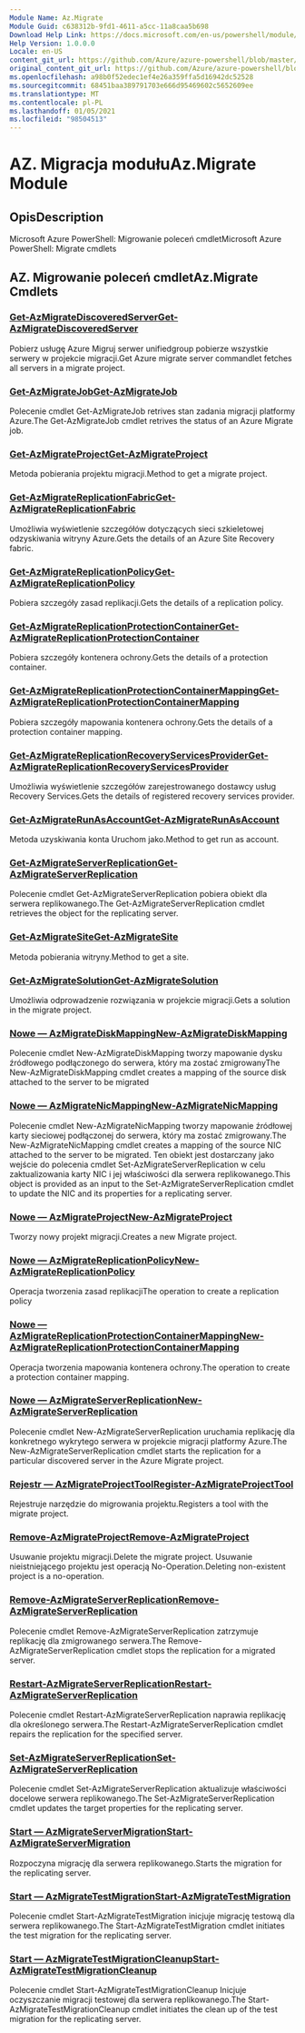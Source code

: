 ```yaml
---
Module Name: Az.Migrate
Module Guid: c638312b-9fd1-4611-a5cc-11a8caa5b698
Download Help Link: https://docs.microsoft.com/en-us/powershell/module/az.migrate
Help Version: 1.0.0.0
Locale: en-US
content_git_url: https://github.com/Azure/azure-powershell/blob/master/src/Migrate/help/Az.Migrate.md
original_content_git_url: https://github.com/Azure/azure-powershell/blob/master/src/Migrate/help/Az.Migrate.md
ms.openlocfilehash: a98b0f52edec1ef4e26a359ffa5d16942dc52528
ms.sourcegitcommit: 68451baa389791703e666d95469602c5652609ee
ms.translationtype: MT
ms.contentlocale: pl-PL
ms.lasthandoff: 01/05/2021
ms.locfileid: "98504513"
---
```

# <span data-ttu-id="5970c-101">AZ. Migracja modułu</span><span class="sxs-lookup"><span data-stu-id="5970c-101">Az.Migrate Module</span></span>
## <span data-ttu-id="5970c-102">Opis</span><span class="sxs-lookup"><span data-stu-id="5970c-102">Description</span></span>
<span data-ttu-id="5970c-103">Microsoft Azure PowerShell: Migrowanie poleceń cmdlet</span><span class="sxs-lookup"><span data-stu-id="5970c-103">Microsoft Azure PowerShell: Migrate cmdlets</span></span>

## <span data-ttu-id="5970c-104">AZ. Migrowanie poleceń cmdlet</span><span class="sxs-lookup"><span data-stu-id="5970c-104">Az.Migrate Cmdlets</span></span>
### [<span data-ttu-id="5970c-105">Get-AzMigrateDiscoveredServer</span><span class="sxs-lookup"><span data-stu-id="5970c-105">Get-AzMigrateDiscoveredServer</span></span>](Get-AzMigrateDiscoveredServer.md)
<span data-ttu-id="5970c-106">Pobierz usługę Azure Migruj serwer unifiedgroup pobierze wszystkie serwery w projekcie migracji.</span><span class="sxs-lookup"><span data-stu-id="5970c-106">Get Azure migrate server commandlet fetches all servers in a migrate project.</span></span>

### [<span data-ttu-id="5970c-107">Get-AzMigrateJob</span><span class="sxs-lookup"><span data-stu-id="5970c-107">Get-AzMigrateJob</span></span>](Get-AzMigrateJob.md)
<span data-ttu-id="5970c-108">Polecenie cmdlet Get-AzMigrateJob retrives stan zadania migracji platformy Azure.</span><span class="sxs-lookup"><span data-stu-id="5970c-108">The Get-AzMigrateJob cmdlet retrives the status of an Azure Migrate job.</span></span>

### [<span data-ttu-id="5970c-109">Get-AzMigrateProject</span><span class="sxs-lookup"><span data-stu-id="5970c-109">Get-AzMigrateProject</span></span>](Get-AzMigrateProject.md)
<span data-ttu-id="5970c-110">Metoda pobierania projektu migracji.</span><span class="sxs-lookup"><span data-stu-id="5970c-110">Method to get a migrate project.</span></span>

### [<span data-ttu-id="5970c-111">Get-AzMigrateReplicationFabric</span><span class="sxs-lookup"><span data-stu-id="5970c-111">Get-AzMigrateReplicationFabric</span></span>](Get-AzMigrateReplicationFabric.md)
<span data-ttu-id="5970c-112">Umożliwia wyświetlenie szczegółów dotyczących sieci szkieletowej odzyskiwania witryny Azure.</span><span class="sxs-lookup"><span data-stu-id="5970c-112">Gets the details of an Azure Site Recovery fabric.</span></span>

### [<span data-ttu-id="5970c-113">Get-AzMigrateReplicationPolicy</span><span class="sxs-lookup"><span data-stu-id="5970c-113">Get-AzMigrateReplicationPolicy</span></span>](Get-AzMigrateReplicationPolicy.md)
<span data-ttu-id="5970c-114">Pobiera szczegóły zasad replikacji.</span><span class="sxs-lookup"><span data-stu-id="5970c-114">Gets the details of a replication policy.</span></span>

### [<span data-ttu-id="5970c-115">Get-AzMigrateReplicationProtectionContainer</span><span class="sxs-lookup"><span data-stu-id="5970c-115">Get-AzMigrateReplicationProtectionContainer</span></span>](Get-AzMigrateReplicationProtectionContainer.md)
<span data-ttu-id="5970c-116">Pobiera szczegóły kontenera ochrony.</span><span class="sxs-lookup"><span data-stu-id="5970c-116">Gets the details of a protection container.</span></span>

### [<span data-ttu-id="5970c-117">Get-AzMigrateReplicationProtectionContainerMapping</span><span class="sxs-lookup"><span data-stu-id="5970c-117">Get-AzMigrateReplicationProtectionContainerMapping</span></span>](Get-AzMigrateReplicationProtectionContainerMapping.md)
<span data-ttu-id="5970c-118">Pobiera szczegóły mapowania kontenera ochrony.</span><span class="sxs-lookup"><span data-stu-id="5970c-118">Gets the details of a protection container mapping.</span></span>

### [<span data-ttu-id="5970c-119">Get-AzMigrateReplicationRecoveryServicesProvider</span><span class="sxs-lookup"><span data-stu-id="5970c-119">Get-AzMigrateReplicationRecoveryServicesProvider</span></span>](Get-AzMigrateReplicationRecoveryServicesProvider.md)
<span data-ttu-id="5970c-120">Umożliwia wyświetlenie szczegółów zarejestrowanego dostawcy usług Recovery Services.</span><span class="sxs-lookup"><span data-stu-id="5970c-120">Gets the details of registered recovery services provider.</span></span>

### [<span data-ttu-id="5970c-121">Get-AzMigrateRunAsAccount</span><span class="sxs-lookup"><span data-stu-id="5970c-121">Get-AzMigrateRunAsAccount</span></span>](Get-AzMigrateRunAsAccount.md)
<span data-ttu-id="5970c-122">Metoda uzyskiwania konta Uruchom jako.</span><span class="sxs-lookup"><span data-stu-id="5970c-122">Method to get run as account.</span></span>

### [<span data-ttu-id="5970c-123">Get-AzMigrateServerReplication</span><span class="sxs-lookup"><span data-stu-id="5970c-123">Get-AzMigrateServerReplication</span></span>](Get-AzMigrateServerReplication.md)
<span data-ttu-id="5970c-124">Polecenie cmdlet Get-AzMigrateServerReplication pobiera obiekt dla serwera replikowanego.</span><span class="sxs-lookup"><span data-stu-id="5970c-124">The Get-AzMigrateServerReplication cmdlet retrieves the object for the replicating server.</span></span>

### [<span data-ttu-id="5970c-125">Get-AzMigrateSite</span><span class="sxs-lookup"><span data-stu-id="5970c-125">Get-AzMigrateSite</span></span>](Get-AzMigrateSite.md)
<span data-ttu-id="5970c-126">Metoda pobierania witryny.</span><span class="sxs-lookup"><span data-stu-id="5970c-126">Method to get a site.</span></span>

### [<span data-ttu-id="5970c-127">Get-AzMigrateSolution</span><span class="sxs-lookup"><span data-stu-id="5970c-127">Get-AzMigrateSolution</span></span>](Get-AzMigrateSolution.md)
<span data-ttu-id="5970c-128">Umożliwia odprowadzenie rozwiązania w projekcie migracji.</span><span class="sxs-lookup"><span data-stu-id="5970c-128">Gets a solution in the migrate project.</span></span>

### [<span data-ttu-id="5970c-129">Nowe — AzMigrateDiskMapping</span><span class="sxs-lookup"><span data-stu-id="5970c-129">New-AzMigrateDiskMapping</span></span>](New-AzMigrateDiskMapping.md)
<span data-ttu-id="5970c-130">Polecenie cmdlet New-AzMigrateDiskMapping tworzy mapowanie dysku źródłowego podłączonego do serwera, który ma zostać zmigrowany</span><span class="sxs-lookup"><span data-stu-id="5970c-130">The New-AzMigrateDiskMapping cmdlet creates a mapping of the source disk attached to the server to be migrated</span></span>

### [<span data-ttu-id="5970c-131">Nowe — AzMigrateNicMapping</span><span class="sxs-lookup"><span data-stu-id="5970c-131">New-AzMigrateNicMapping</span></span>](New-AzMigrateNicMapping.md)
<span data-ttu-id="5970c-132">Polecenie cmdlet New-AzMigrateNicMapping tworzy mapowanie źródłowej karty sieciowej podłączonej do serwera, który ma zostać zmigrowany.</span><span class="sxs-lookup"><span data-stu-id="5970c-132">The New-AzMigrateNicMapping cmdlet creates a mapping of the source NIC attached to the server to be migrated.</span></span>
<span data-ttu-id="5970c-133">Ten obiekt jest dostarczany jako wejście do polecenia cmdlet Set-AzMigrateServerReplication w celu zaktualizowania karty NIC i jej właściwości dla serwera replikowanego.</span><span class="sxs-lookup"><span data-stu-id="5970c-133">This object is provided as an input to the Set-AzMigrateServerReplication cmdlet to update the NIC and its properties for a replicating server.</span></span>

### [<span data-ttu-id="5970c-134">Nowe — AzMigrateProject</span><span class="sxs-lookup"><span data-stu-id="5970c-134">New-AzMigrateProject</span></span>](New-AzMigrateProject.md)
<span data-ttu-id="5970c-135">Tworzy nowy projekt migracji.</span><span class="sxs-lookup"><span data-stu-id="5970c-135">Creates a new Migrate project.</span></span>

### [<span data-ttu-id="5970c-136">Nowe — AzMigrateReplicationPolicy</span><span class="sxs-lookup"><span data-stu-id="5970c-136">New-AzMigrateReplicationPolicy</span></span>](New-AzMigrateReplicationPolicy.md)
<span data-ttu-id="5970c-137">Operacja tworzenia zasad replikacji</span><span class="sxs-lookup"><span data-stu-id="5970c-137">The operation to create a replication policy</span></span>

### [<span data-ttu-id="5970c-138">Nowe — AzMigrateReplicationProtectionContainerMapping</span><span class="sxs-lookup"><span data-stu-id="5970c-138">New-AzMigrateReplicationProtectionContainerMapping</span></span>](New-AzMigrateReplicationProtectionContainerMapping.md)
<span data-ttu-id="5970c-139">Operacja tworzenia mapowania kontenera ochrony.</span><span class="sxs-lookup"><span data-stu-id="5970c-139">The operation to create a protection container mapping.</span></span>

### [<span data-ttu-id="5970c-140">Nowe — AzMigrateServerReplication</span><span class="sxs-lookup"><span data-stu-id="5970c-140">New-AzMigrateServerReplication</span></span>](New-AzMigrateServerReplication.md)
<span data-ttu-id="5970c-141">Polecenie cmdlet New-AzMigrateServerReplication uruchamia replikację dla konkretnego wykrytego serwera w projekcie migracji platformy Azure.</span><span class="sxs-lookup"><span data-stu-id="5970c-141">The New-AzMigrateServerReplication cmdlet starts the replication for a particular discovered server in the Azure Migrate project.</span></span>

### [<span data-ttu-id="5970c-142">Rejestr — AzMigrateProjectTool</span><span class="sxs-lookup"><span data-stu-id="5970c-142">Register-AzMigrateProjectTool</span></span>](Register-AzMigrateProjectTool.md)
<span data-ttu-id="5970c-143">Rejestruje narzędzie do migrowania projektu.</span><span class="sxs-lookup"><span data-stu-id="5970c-143">Registers a tool with the migrate project.</span></span>

### [<span data-ttu-id="5970c-144">Remove-AzMigrateProject</span><span class="sxs-lookup"><span data-stu-id="5970c-144">Remove-AzMigrateProject</span></span>](Remove-AzMigrateProject.md)
<span data-ttu-id="5970c-145">Usuwanie projektu migracji.</span><span class="sxs-lookup"><span data-stu-id="5970c-145">Delete the migrate project.</span></span>
<span data-ttu-id="5970c-146">Usuwanie nieistniejącego projektu jest operacją No-Operation.</span><span class="sxs-lookup"><span data-stu-id="5970c-146">Deleting non-existent project is a no-operation.</span></span>

### [<span data-ttu-id="5970c-147">Remove-AzMigrateServerReplication</span><span class="sxs-lookup"><span data-stu-id="5970c-147">Remove-AzMigrateServerReplication</span></span>](Remove-AzMigrateServerReplication.md)
<span data-ttu-id="5970c-148">Polecenie cmdlet Remove-AzMigrateServerReplication zatrzymuje replikację dla zmigrowanego serwera.</span><span class="sxs-lookup"><span data-stu-id="5970c-148">The Remove-AzMigrateServerReplication cmdlet stops the replication for a migrated server.</span></span>

### [<span data-ttu-id="5970c-149">Restart-AzMigrateServerReplication</span><span class="sxs-lookup"><span data-stu-id="5970c-149">Restart-AzMigrateServerReplication</span></span>](Restart-AzMigrateServerReplication.md)
<span data-ttu-id="5970c-150">Polecenie cmdlet Restart-AzMigrateServerReplication naprawia replikację dla określonego serwera.</span><span class="sxs-lookup"><span data-stu-id="5970c-150">The Restart-AzMigrateServerReplication cmdlet repairs the replication for the specified server.</span></span>

### [<span data-ttu-id="5970c-151">Set-AzMigrateServerReplication</span><span class="sxs-lookup"><span data-stu-id="5970c-151">Set-AzMigrateServerReplication</span></span>](Set-AzMigrateServerReplication.md)
<span data-ttu-id="5970c-152">Polecenie cmdlet Set-AzMigrateServerReplication aktualizuje właściwości docelowe serwera replikowanego.</span><span class="sxs-lookup"><span data-stu-id="5970c-152">The Set-AzMigrateServerReplication cmdlet updates the target properties for the replicating server.</span></span>

### [<span data-ttu-id="5970c-153">Start — AzMigrateServerMigration</span><span class="sxs-lookup"><span data-stu-id="5970c-153">Start-AzMigrateServerMigration</span></span>](Start-AzMigrateServerMigration.md)
<span data-ttu-id="5970c-154">Rozpoczyna migrację dla serwera replikowanego.</span><span class="sxs-lookup"><span data-stu-id="5970c-154">Starts the migration for the replicating server.</span></span>

### [<span data-ttu-id="5970c-155">Start — AzMigrateTestMigration</span><span class="sxs-lookup"><span data-stu-id="5970c-155">Start-AzMigrateTestMigration</span></span>](Start-AzMigrateTestMigration.md)
<span data-ttu-id="5970c-156">Polecenie cmdlet Start-AzMigrateTestMigration inicjuje migrację testową dla serwera replikowanego.</span><span class="sxs-lookup"><span data-stu-id="5970c-156">The Start-AzMigrateTestMigration cmdlet initiates the test migration for the replicating server.</span></span>

### [<span data-ttu-id="5970c-157">Start — AzMigrateTestMigrationCleanup</span><span class="sxs-lookup"><span data-stu-id="5970c-157">Start-AzMigrateTestMigrationCleanup</span></span>](Start-AzMigrateTestMigrationCleanup.md)
<span data-ttu-id="5970c-158">Polecenie cmdlet Start-AzMigrateTestMigrationCleanup Inicjuje oczyszczanie migracji testowej dla serwera replikowanego.</span><span class="sxs-lookup"><span data-stu-id="5970c-158">The Start-AzMigrateTestMigrationCleanup cmdlet initiates the clean up of the test migration for the replicating server.</span></span>


